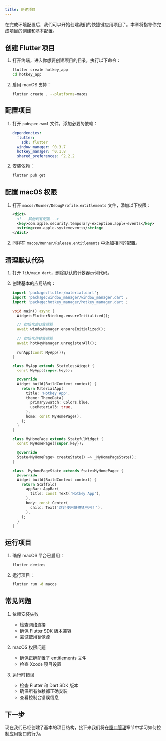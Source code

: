 ```yaml
---
title: 创建项目
---
```


在完成环境配置后，我们可以开始创建我们的快捷键应用项目了。本章将指导你完成项目的创建和基本配置。

## 创建 Flutter 项目

1. 打开终端，进入你想要创建项目的目录，执行以下命令：
   ```bash
   flutter create hotkey_app
   cd hotkey_app
   ```

2. 启用 macOS 支持：
   ```bash
   flutter create . --platforms=macos
   ```

## 配置项目

1. 打开 `pubspec.yaml` 文件，添加必要的依赖：
   ```yaml
   dependencies:
     flutter:
       sdk: flutter
     window_manager: ^0.3.7
     hotkey_manager: ^0.1.8
     shared_preferences: ^2.2.2
   ```

2. 安装依赖：
   ```bash
   flutter pub get
   ```

## 配置 macOS 权限

1. 打开 `macos/Runner/DebugProfile.entitlements` 文件，添加以下权限：
   ```xml
   <dict>
     <!-- 其他现有配置 -->
     <key>com.apple.security.temporary-exception.apple-events</key>
     <string>com.apple.systemevents</string>
   </dict>
   ```

2. 同样在 `macos/Runner/Release.entitlements` 中添加相同的配置。

## 清理默认代码

1. 打开 `lib/main.dart`，删除默认的计数器示例代码。

2. 创建基本的应用结构：
   ```dart
   import 'package:flutter/material.dart';
   import 'package:window_manager/window_manager.dart';
   import 'package:hotkey_manager/hotkey_manager.dart';

   void main() async {
     WidgetsFlutterBinding.ensureInitialized();
     
     // 初始化窗口管理器
     await windowManager.ensureInitialized();
     
     // 初始化热键管理器
     await hotKeyManager.unregisterAll();
     
     runApp(const MyApp());
   }

   class MyApp extends StatelessWidget {
     const MyApp({super.key});

     @override
     Widget build(BuildContext context) {
       return MaterialApp(
         title: 'Hotkey App',
         theme: ThemeData(
           primarySwatch: Colors.blue,
           useMaterial3: true,
         ),
         home: const MyHomePage(),
       );
     }
   }

   class MyHomePage extends StatefulWidget {
     const MyHomePage({super.key});

     @override
     State<MyHomePage> createState() => _MyHomePageState();
   }

   class _MyHomePageState extends State<MyHomePage> {
     @override
     Widget build(BuildContext context) {
       return Scaffold(
         appBar: AppBar(
           title: const Text('Hotkey App'),
         ),
         body: const Center(
           child: Text('欢迎使用快捷键应用！'),
         ),
       );
     }
   }
   ```

## 运行项目

1. 确保 macOS 平台已启用：
   ```bash
   flutter devices
   ```

2. 运行项目：
   ```bash
   flutter run -d macos
   ```

## 常见问题

1. 依赖安装失败
   - 检查网络连接
   - 确保 Flutter SDK 版本兼容
   - 尝试使用镜像源

2. macOS 权限问题
   - 确保正确配置了 entitlements 文件
   - 检查 Xcode 项目设置

3. 运行时错误
   - 检查 Flutter 和 Dart SDK 版本
   - 确保所有依赖都正确安装
   - 查看控制台错误信息

## 下一步

现在我们已经创建了基本的项目结构，接下来我们将在[窗口管理](./02-Window_Management.md)章节中学习如何控制应用窗口的行为。
